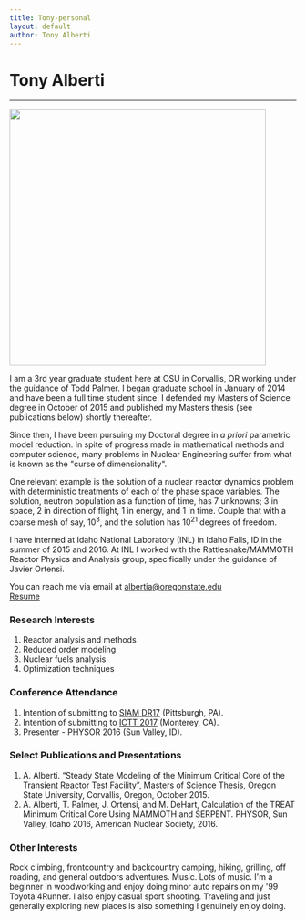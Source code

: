 ```yaml
---
title: Tony-personal
layout: default
author: Tony Alberti
---
```

# Tony Alberti
--------------

<img src="{{ site.url }}users/albertia/images/NUC16.jpg" width="450">

I am a 3rd year graduate student here at OSU in Corvallis, OR working under the guidance of Todd Palmer. I began graduate school in January of 2014 and have been a full time student since. I defended my Masters of Science degree in October of 2015 and published my Masters thesis (see publications below) shortly thereafter.

Since then, I have been pursuing my Doctoral degree in *a priori* parametric model reduction. In spite of progress made in mathematical methods and computer science, many problems in Nuclear Engineering suffer from what is known as the "curse of dimensionality".

One relevant example is the solution of a nuclear reactor dynamics problem with deterministic treatments of each of the phase space variables. The solution, neutron population as a function of time, has 7 unknowns; 3 in space, 2 in direction of flight, 1 in energy, and 1 in time. Couple that with a coarse mesh of say, $10^3$, and the solution has $10^21$ degrees of freedom.

I have interned at Idaho National Laboratory (INL) in Idaho Falls, ID in the summer of 2015 and 2016. At INL I worked with the Rattlesnake/MAMMOTH Reactor Physics and Analysis group, specifically under the guidance of Javier Ortensi.

You can reach me via email at albertia@oregonstate.edu  
[Resume](./Alberti_Resume_Public.pdf)

### Research Interests
1.  Reactor analysis and methods
2.  Reduced order modeling
3.  Nuclear fuels analysis
4.  Optimization techniques

### Conference Attendance
1.  Intention of submitting to [SIAM DR17](http://www.siam.org/meetings/dr17/) (Pittsburgh, PA).
2.  Intention of submitting to [ICTT 2017](https://ictt-2017.llnl.gov/) (Monterey, CA).
3.  Presenter - PHYSOR 2016 (Sun Valley, ID).

### Select Publications and Presentations
1.  A. Alberti. “Steady State Modeling of the Minimum Critical Core of the Transient Reactor Test Facility”, Masters of Science Thesis, Oregon State University, Corvallis, Oregon, October 2015.
2.  A. Alberti, T. Palmer, J. Ortensi, and M. DeHart, Calculation of the TREAT Minimum Critical Core Using MAMMOTH and SERPENT. PHYSOR, Sun Valley, Idaho 2016, American Nuclear Society, 2016.

### Other Interests
Rock climbing, frontcountry and backcountry camping, hiking, grilling, off roading, and general outdoors adventures.  Music. Lots of music.  I'm a beginner in woodworking and enjoy doing minor auto repairs on my '99 Toyota 4Runner. I also enjoy casual sport shooting. Traveling and just generally exploring new places is also something I genuinely enjoy doing.

